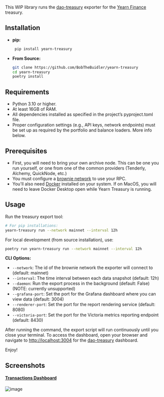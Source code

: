 This WIP library runs the [dao-treasury](https://github.com/BobTheBuidler/dao-treasury) exporter for the [Yearn Finance](https://yearn.fi/) treasury.

## Installation

- **pip:**
  ```bash
   pip install yearn-treasury
  ```

- **From Source:**  
  ```bash
  git clone https://github.com/BobTheBuidler/yearn-treasury
  cd yearn-treasury
  poetry install
  ```

## Requirements
- Python 3.10 or higher.
- At least 16GB of RAM.
- All dependencies installed as specified in the project’s pyproject.toml file.
- Proper configuration settings (e.g., API keys, network endpoints) must be set up as required by the portfolio and balance loaders. More info below.

## Prerequisites

- First, you will need to bring your own archive node. This can be one you run yourself, or one from one of the common providers (Tenderly, Alchemy, QuickNode, etc.)
- You must configure a [brownie network](https://eth-brownie.readthedocs.io/en/stable/network-management.html) to use your RPC.
- You'll also need [Docker](https://www.docker.com/get-started/) installed on your system. If on MacOS, you will need to leave Docker Desktop open while Yearn Treasury is running.

## Usage

Run the treasury export tool:

```bash
# For pip installations:
yearn-treasury run --network mainnet --interval 12h
```

For local development (from source installation), use:
```bash
poetry run yearn-treasury run --network mainnet --interval 12h
```

**CLI Options:**
- `--network`: The id of the brownie network the exporter will connect to (default: mainnet)
- `--interval`: The time interval between each data snapshot (default: 12h)
- `--daemon`: Run the export process in the background (default: False) (NOTE: currently unsupported)
- `--grafana-port`: Set the port for the Grafana dashboard where you can view data (default: 3004)
- `--renderer-port`: Set the port for the report rendering service (default: 8080)
- `--victoria-port`: Set the port for the Victoria metrics reporting endpoint (default: 8430)

After running the command, the export script will run continuously until you close your terminal.
To access the dashboard, open your browser and navigate to [http://localhost:3004](http://localhost:3004) for the [dao-treasury](https://github.com/BobTheBuidler/dao-treasury) dashboard.

Enjoy!

## Screenshots

#### [Transactions Dashboard](https://bobthebuidler.github.io/yearn-treasury/transactions.html)

![image](https://github.com/user-attachments/assets/4293b62d-827a-4bae-af4f-014c99511f99)
